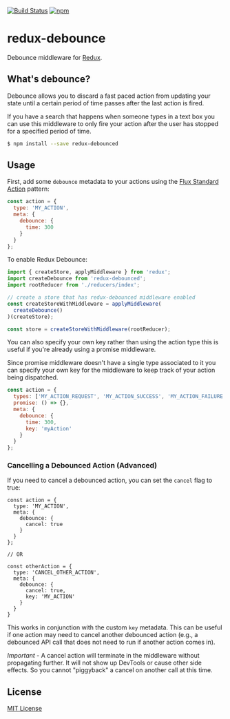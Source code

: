 [![Build Status](https://img.shields.io/travis/ryanseddon/redux-debounced/master.svg?style=flat-square)](http://travis-ci.org/ryanseddon/redux-debounced) [![npm](https://img.shields.io/npm/v/redux-debounced.svg?style=flat-square)](https://www.npmjs.com/package/redux-debounced)

# redux-debounce

Debounce middleware for [Redux](https://github.com/rackt/redux).

## What's debounce?

Debounce allows you to discard a fast paced action from updating your state until a certain period of time passes after the last action is fired.

If you have a search that happens when someone types in a text box you can use this middleware to only fire your action after the user has stopped for a specified period of time.

```bash
$ npm install --save redux-debounced
```

## Usage

First, add some `debounce` metadata to your actions using the [Flux Standard Action](https://github.com/acdlite/flux-standard-action) pattern:

```js
const action = {
  type: 'MY_ACTION',
  meta: {
    debounce: {
      time: 300
    }
  }
};
```

To enable Redux Debounce:

```js
import { createStore, applyMiddleware } from 'redux';
import createDebounce from 'redux-debounced';
import rootReducer from './reducers/index';

// create a store that has redux-debounced middleware enabled
const createStoreWithMiddleware = applyMiddleware(
  createDebounce()
)(createStore);

const store = createStoreWithMiddleware(rootReducer);
```

You can also specify your own key rather than using the action type this is useful if you're already using a promise middleware.

Since promise middleware doesn't have a single type associated to it you can specify your own key for the middleware to keep track of your action being dispatched.

```js
const action = {
  types: ['MY_ACTION_REQUEST', 'MY_ACTION_SUCCESS', 'MY_ACTION_FAILURE'],
  promise: () => {},
  meta: {
    debounce: {
      time: 300,
      key: 'myAction'
    }
  }
};
```

### Cancelling a Debounced Action (Advanced)

If you need to cancel a debounced action, you can set the `cancel` flag to true:

```
const action = {
  type: 'MY_ACTION',
  meta: {
    debounce: {
      cancel: true
    }
  }
};

// OR

const otherAction = {
  type: 'CANCEL_OTHER_ACTION',
  meta: {
    debounce: {
      cancel: true,
      key: 'MY_ACTION'
    }
  }
}
```

This works in conjunction with the custom `key` metadata.  This can be useful if
one action may need to cancel another debounced action (e.g., a debounced API
call that does not need to run if another action comes in).

*Important* - A cancel action will terminate in the middleware without
propagating further.  It will not show up DevTools or cause other side effects.
So you cannot "piggyback" a cancel on another call at this time.

## License

[MIT License](http://ryanseddon.mit-license.org/)
